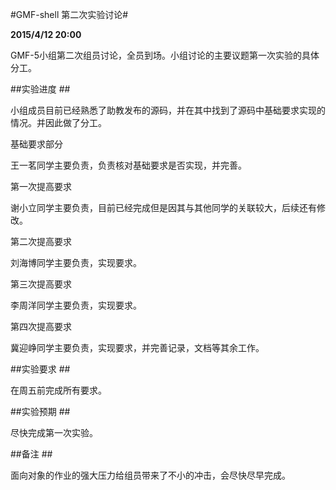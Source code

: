#GMF-shell 第二次实验讨论#

**2015/4/12   20:00**
    
GMF-5小组第二次组员讨论，全员到场。小组讨论的主要议题第一次实验的具体分工。


##实验进度 ##

小组成员目前已经熟悉了助教发布的源码，并在其中找到了源码中基础要求实现的情况。并因此做了分工。

基础要求部分 

王一茗同学主要负责，负责核对基础要求是否实现，并完善。

第一次提高要求 

谢小立同学主要负责，目前已经完成但是因其与其他同学的关联较大，后续还有修改。

第二次提高要求 

刘海博同学主要负责，实现要求。

第三次提高要求 

李周洋同学主要负责，实现要求。

第四次提高要求

冀迎峥同学主要负责，实现要求，并完善记录，文档等其余工作。
    
##实验要求 ##
   
   在周五前完成所有要求。
   
##实验预期 ##
   
   尽快完成第一次实验。
   
##备注 ##
   
   面向对象的作业的强大压力给组员带来了不小的冲击，会尽快尽早完成。
   
   
